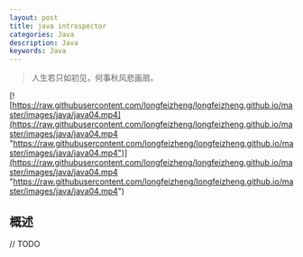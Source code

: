 ```yaml
---
layout: post
title: java introspector
categories: Java
description: Java
keywords: Java
---
```


> 人生若只如初见，何事秋风悲画扇。

[![https://raw.githubusercontent.com/longfeizheng/longfeizheng.github.io/master/images/java/java04.mp4](https://raw.githubusercontent.com/longfeizheng/longfeizheng.github.io/master/images/java/java04.mp4 "https://raw.githubusercontent.com/longfeizheng/longfeizheng.github.io/master/images/java/java04.mp4")](https://raw.githubusercontent.com/longfeizheng/longfeizheng.github.io/master/images/java/java04.mp4 "https://raw.githubusercontent.com/longfeizheng/longfeizheng.github.io/master/images/java/java04.mp4")

## 概述

// TODO
